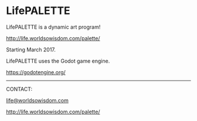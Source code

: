 # LifePALETTE
LifePALETTE is a dynamic art program!

http://life.worldsowisdom.com/palette/

Starting March 2017.

LifePALETTE uses the Godot game engine.

https://godotengine.org/

***************************************

CONTACT:

life@worldsowisdom.com

http://life.worldsowisdom.com/palette/
